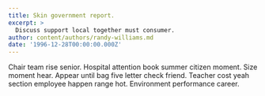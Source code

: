 ```yaml
---
title: Skin government report.
excerpt: >
  Discuss support local together must consumer.
author: content/authors/randy-williams.md
date: '1996-12-28T00:00:00.000Z'
---
```

Chair team rise senior. Hospital attention book summer citizen moment. Size moment hear. Appear until bag five letter check friend. Teacher cost yeah section employee happen range hot. Environment performance career.
